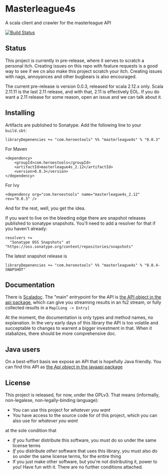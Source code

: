 # Masterleague4s
A scala client and crawler for the masterleague API

[![Build Status](https://travis-ci.org/martijnhoekstra/masterleague4s.svg?branch=master)](https://travis-ci.org/martijnhoekstra/masterleague4s)

## Status
This project is currently in pre-release, where it serves to scratch a personal itch. Creating issues on this repo with feature
requests is a good way to see if we cn also make this project scratch your itch. Creating issues with nags, annoyances and other
bugbears is also encouraged.

The current pre-release is version 0.0.3, released for scala 2.12.x only. Scala 2.11.11 is the last 2.11 release, and with that, 2.11 is effectively EOL. If you do want a 2.11 release for some reason, open an issue and we can talk about it.

## Installing

Artifacts are published to Sonatype. Add the following line to your `build.sbt`:

```
libraryDepenencies += "com.heroestools" %% "masterleague4s" % "0.0.3"
```

For Maven

```
<dependency>
    <groupId>com.heroestools</groupId>
    <artifactId>masterleague4s_2.12</artifactId>
    <version>0.0.3</version>
</dependency>
```

For Ivy

```
<dependency org="com.heroestools" name="masterleague4s_2.12" rev="0.0.3" />
```

And for the rest, well, you get the idea.

If you want to live on the bleeding edge there are snapshot releases published to sonatype snapshots. You'll need to add a resolver for that if you haven't already:

```
resolvers += 
  "Sonatype OSS Snapshots" at "https://oss.sonatype.org/content/repositories/snapshots"
 ```
 
 The latest snapshot release is 
 
 ```
libraryDepenencies += "com.heroestools" %% "masterleague4s" % "0.0.4-SNAPSHOT"
```
 
## Documentation

There is [Scaladoc](https://oss.sonatype.org/service/local/repositories/releases/archive/com/heroestools/mlapi_2.12/0.0.2/mlapi_2.12-0.0.2-javadoc.jar/!/masterleagueapi/index.html).
The "main" entrypoint for the API is [the API object in the api package](https://oss.sonatype.org/service/local/repositories/releases/archive/com/heroestools/mlapi_2.12/0.0.2/mlapi_2.12-0.0.2-javadoc.jar/!/masterleagueapi/api/Api$.html),
which can give you streaming results in an fs2 stream, or fully collected results in a `Map[Long -> Entry]`

At the moment, the documentation is only types and method names, no explanation. In the very early days of this library the API
is too volatile and succeptable to changes to warrent a bigger investment in that. When it stabalizes, there should be more
comprehensive doc.

## Java users

On a best-effort basis we expose an API that is hopefully Java friendly. You can find this API as [the Api object in the javaapi package](https://oss.sonatype.org/service/local/repositories/releases/archive/com/heroestools/mlapi_2.12/0.0.2/mlapi_2.12-0.0.2-javadoc.jar/!/masterleagueapi/javaapi/Api$.html)

## License

This project is released, for now, under the GPLv3. That means (informally, non-legalese, non-legally-binding language):

* You can use this project for *whatever you want*
* You have access to the source code for of this project, which you can also use for *whatever you want*

at the sole condition that
* *If* you further distribute this software, you must do so under the same license terms
* *If* you distribute *other* software that uses this library, you must also do so under the same license terms, for the entire thing
* If you just make other software, but you're not distributing it, power to you! Have fun with it. There are no further conditions attached.
